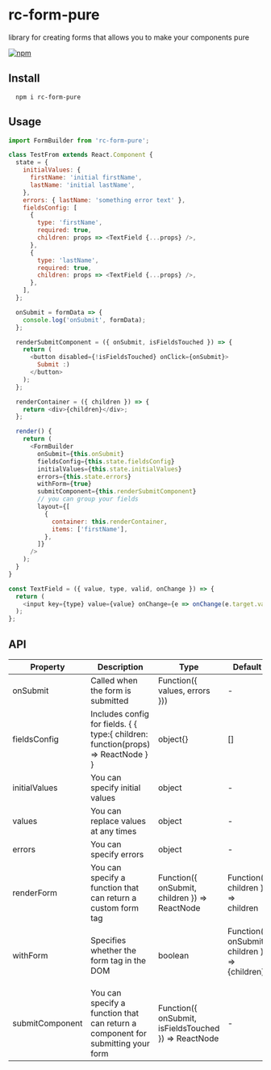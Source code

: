 # rc-form-pure

library for creating forms that allows you to make your components pure

[![npm](https://img.shields.io/npm/v/rc-form-pure.svg?style=flat-square)](https://www.npmjs.com/package/rc-form-pure)

## Install

```
  npm i rc-form-pure
```

## Usage

```js
import FormBuilder from 'rc-form-pure';

class TestFrom extends React.Component {
  state = {
    initialValues: {
      firstName: 'initial firstName',
      lastName: 'initial lastName',
    },
    errors: { lastName: 'something error text' },
    fieldsConfig: [
      {
        type: 'firstName',
        required: true,
        children: props => <TextField {...props} />,
      },
      {
        type: 'lastName',
        required: true,
        children: props => <TextField {...props} />,
      },
    ],
  };

  onSubmit = formData => {
    console.log('onSubmit', formData);
  };

  renderSubmitComponent = ({ onSubmit, isFieldsTouched }) => {
    return (
      <button disabled={!isFieldsTouched} onClick={onSubmit}>
        Submit :)
      </button>
    );
  };

  renderContainer = ({ children }) => {
    return <div>{children}</div>;
  };

  render() {
    return (
      <FormBuilder
        onSubmit={this.onSubmit}
        fieldsConfig={this.state.fieldsConfig}
        initialValues={this.state.initialValues}
        errors={this.state.errors}
        withForm={true}
        submitComponent={this.renderSubmitComponent}
        // you can group your fields
        layout={[
          {
            container: this.renderContainer,
            items: ['firstName'],
          },
        ]}
      />
    );
  }
}

const TextField = ({ value, type, valid, onChange }) => {
  return (
    <input key={type} value={value} onChange={e => onChange(e.target.value)} />
  );
};
```

## API

| Property        | Description                                                                       | Type                                                 | Default                                                                         |
| --------------- | --------------------------------------------------------------------------------- | ---------------------------------------------------- | ------------------------------------------------------------------------------- |
| onSubmit        | Called when the form is submitted                                                 | Function({ values, errors }))                        | -                                                                               |
| fieldsConfig    | Includes config for fields. { { type:{ children: function(props) => ReactNode } } | object{}                                             | []                                                                              |
| initialValues   | You can specify initial values                                                    | object                                               | -                                                                               |
| values          | You can replace values at any times                                               | object                                               | -                                                                               |
| errors          | You can specify errors                                                            | object                                               | -                                                                               |
| renderForm      | You can specify a function that can return a custom form tag                      | Function({ onSubmit, children }) => ReactNode        | Function({ children }) => children                                              |
| withForm        | Specifies whether the form tag in the DOM                                         | boolean                                              | Function({ onSubmit, children }) => <form onSubmit={onSubmit}>{children}</form> |
| submitComponent | You can specify a function that can return a component for submitting your form   | Function({ onSubmit, isFieldsTouched }) => ReactNode | -                                                                               |
